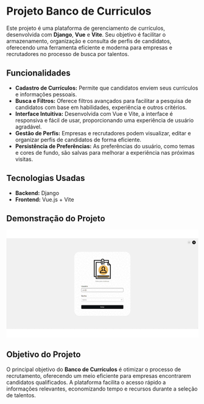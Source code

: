 # Projeto Banco de Curriculos

<p>Este projeto é uma plataforma de gerenciamento de currículos, desenvolvida com <strong>Django</strong>, <strong>Vue</strong> e <strong>Vite</strong>. Seu objetivo é facilitar o armazenamento, organização e consulta de perfis de candidatos, oferecendo uma ferramenta eficiente e moderna para empresas e recrutadores no processo de busca por talentos.</p>

## Funcionalidades

<ul>
  <li><strong>Cadastro de Currículos:</strong> Permite que candidatos enviem seus currículos e informações pessoais.</li>
  <li><strong>Busca e Filtros:</strong> Oferece filtros avançados para facilitar a pesquisa de candidatos com base em habilidades, experiência e outros critérios.</li>
  <li><strong>Interface Intuitiva:</strong> Desenvolvida com Vue e Vite, a interface é responsiva e fácil de usar, proporcionando uma experiência de usuário agradável.</li>
  <li><strong>Gestão de Perfis:</strong> Empresas e recrutadores podem visualizar, editar e organizar perfis de candidatos de forma eficiente.</li>
  <li><strong>Persistência de Preferências:</strong> As preferências do usuário, como temas e cores de fundo, são salvas para melhorar a experiência nas próximas visitas.</li>
</ul>

## Tecnologias Usadas

<ul>
  <li><strong>Backend:</strong> Django</li>
  <li><strong>Frontend:</strong> Vue.js + Vite</li>
</ul>

## Demonstração do Projeto

![Demonstração do Projeto](./public/demonstracao.gif)

## Objetivo do Projeto

<p>O principal objetivo do <strong>Banco de Currículos</strong> é otimizar o processo de recrutamento, oferecendo um meio eficiente para empresas encontrarem candidatos qualificados. A plataforma facilita o acesso rápido a informações relevantes, economizando tempo e recursos durante a seleção de talentos.</p>

